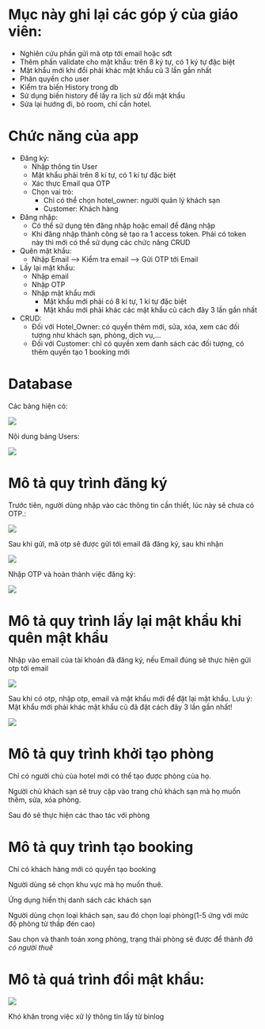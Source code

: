 # Mục này ghi lại các góp ý của giáo viên:
- Nghiên cứu phần gửi mã otp tới email hoặc sđt
- Thêm phần validate cho mật khẩu: trên 8 ký tự, có 1 ký tự đặc biệt
- Mật khẩu mới khi đổi phải khác mật khẩu cũ 3 lần gần nhất
- Phân quyền cho user
- Kiểm tra biến History trong db
- Sử dụng biến history để lấy ra lịch sử đổi mật khẩu
- Sửa lại hướng đi, bỏ room, chỉ cần hotel. 


# Chức năng của app
- Đăng ký:
  - Nhập thông tin User
  - Mật khẩu phải trên 8 kí tự, có 1 kí tự đặc biệt
  - Xác thực Email qua OTP 
  - Chọn vai trò: 
    - Chỉ có thể chọn hotel_owner: người quản lý khách sạn
    - Customer: Khách hàng
- Đăng nhập:
  - Có thể sử dụng tên đăng nhập hoặc email để đăng nhập
  - Khi đăng nhập thành công sẽ tạo ra 1 access token. Phải có token này thì mới có thể sử dụng các chức năng CRUD
- Quên mật khẩu:
  - Nhập Email --> Kiểm tra email --> Gửi OTP tới Email
- Lấy lại mật khẩu:
  - Nhập email
  - Nhập OTP
  - Nhập mật khẩu mới
    - Mật khẩu mới phải có 8 kí tự, 1 kí tự đặc biệt
    - Mật khẩu mới phải khác các mật khẩu cũ cách đây 3 lần gần nhất 
- CRUD:
  - Đối với Hotel_Owner: có quyền thêm mới, sửa, xóa, xem các đối tượng như khách sạn, phòng, dịch vụ,...
  - Đối với Customer: chỉ có quyền xem danh sách các đối tượng, có thêm quyền tạo 1 booking mới

# Database
Các bảng hiện có:

![](/Anh/Screenshot_1019.png)

Nội dung bảng Users:

![](/Anh/Screenshot_1020.png)

# Mô tả quy trình đăng ký
Trước tiên, người dùng nhập vào các thông tin cần thiết, lúc này sẽ chưa có OTP.: 

![](/Anh/Screenshot_1023.png)

Sau khi gửi, mã otp sẽ được gửi tới email đã đăng ký, sau khi nhận 

![](/Anh/zalo.jpg)

Nhập OTP và hoàn thành việc đăng ký:

![](/Anh/Screenshot_1024.png)

# Mô tả quy trình lấy lại mật khẩu khi quên mật khẩu
Nhập vào email của tài khoản đã đăng ký, nếu Email đúng sẽ thực hiện gửi otp tới email

![](/Anh/Screenshot_1025.png)

Sau khi có otp, nhập otp, email và mật khẩu mới để đặt lại mật khẩu. Lưu ý: Mật khẩu mới phải khác mật khẩu cũ đã đặt cách đây 3 lần gần nhất!

![](/Anh/Screenshot_1026.png)

# Mô tả quy trình khởi tạo phòng
Chỉ có người chủ của hotel mới có thể tạo được phòng của họ.

Người chủ khách sạn sẽ truy cập vào trang chủ khách sạn mà họ muốn thêm, sửa, xóa phòng.

Sau đó sẽ thực hiện các thao tác với phòng

# Mô tả quy trình tạo booking
Chỉ có khách hàng mới có quyền tạo booking

Người dùng sẽ chọn khu vực mà họ muốn thuê. 

Ứng dụng hiển thị danh sách các khách sạn 

Người dùng chọn loại khách sạn, sau đó chọn loại phòng(1-5 ứng với mức độ phòng từ thấp đén cao)

Sau chọn và thanh toán xong phòng, trạng thái phòng sẽ được để thành *đã có người thuê*

# Mô tả quá trình đổi mật khẩu:
![](/Anh/Screenshot_1028.png)

Khó khăn trong việc xử lý thông tin lấy từ binlog

